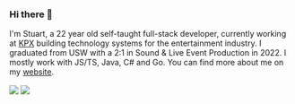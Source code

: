 ### Hi there 👋
I'm Stuart, a 22 year old self-taught full-stack developer, currently working at [KPX](https://kpx.tv) building technology systems for the entertainment industry. I graduated from USW with a 2:1 in Sound & Live Event Production in 2022. I mostly work with JS/TS, Java, C# and Go. You can find more about me on my [website](https://pomeroys.site).

<img src="https://github-readme-stats.vercel.app/api?username=Rushmead&show_icons=true&theme=dark" align="center" />

<img src="https://github-readme-stats.vercel.app/api/top-langs/?username=Rushmead&show_icons=true&theme=dark" align="center" />
